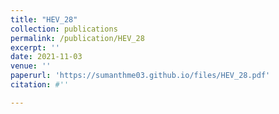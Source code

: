 ```yaml
---
title: "HEV_28"
collection: publications
permalink: /publication/HEV_28
excerpt: ''
date: 2021-11-03
venue: ''
paperurl: 'https://sumanthme03.github.io/files/HEV_28.pdf'
citation: #''

---
```


[Download paper here]: (https://sumanthme03.github.io/files/HEV_28.pdf)






